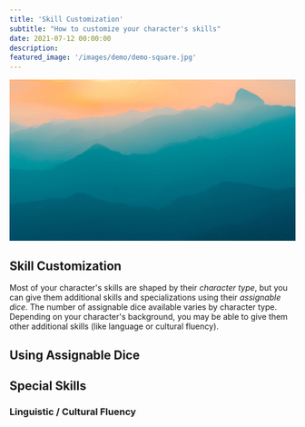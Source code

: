 ```yaml
---
title: 'Skill Customization'
subtitle: "How to customize your character's skills"
date: 2021-07-12 00:00:00
description: 
featured_image: '/images/demo/demo-square.jpg'
---
```


![](/images/demo/demo-landscape.jpg)

## Skill Customization

Most of your character's skills are shaped by their *character type*, but you can give them additional skills and specializations using their *assignable dice*. The number of assignable dice available varies by character type. Depending on your character's background, you may be able to give them other additional skills (like language or cultural fluency).

## Using Assignable Dice

## Special Skills

### Linguistic / Cultural Fluency